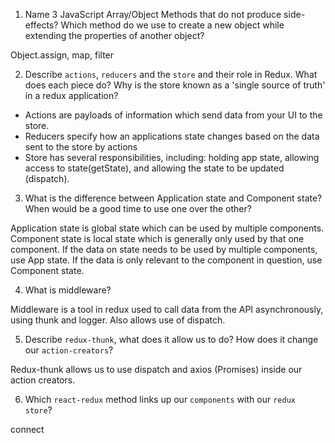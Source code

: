 

1.  Name 3 JavaScript Array/Object Methods that do not produce side-effects? Which method do we use to create a new object while extending the properties of another object?

Object.assign, map, filter

2.  Describe `actions`, `reducers` and the `store` and their role in Redux. What does each piece do? Why is the store known as a 'single source of truth' in a redux application?

- Actions are payloads of information which send data from your UI to the store.
- Reducers specify how an applications state changes based on the data sent to the store by actions
- Store has several responsibilities, including: holding app state, allowing access to state(getState), and allowing the state to be updated (dispatch). 

3.  What is the difference between Application state and Component state? When would be a good time to use one over the other?

Application state is global state which can be used by multiple components. Component state is local state which is generally only used by that one component.  If the data on state needs to be used by multiple components, use App state. If the data is only relevant to the component in question, use Component state.

4.  What is middleware?

Middleware is a tool in redux used to call data from the API asynchronously, using thunk and logger. Also allows use of dispatch.

5.  Describe `redux-thunk`, what does it allow us to do? How does it change our `action-creators`?

Redux-thunk allows us to use dispatch and axios (Promises) inside our action creators. 

6.  Which `react-redux` method links up our `components` with our `redux store`?

connect

